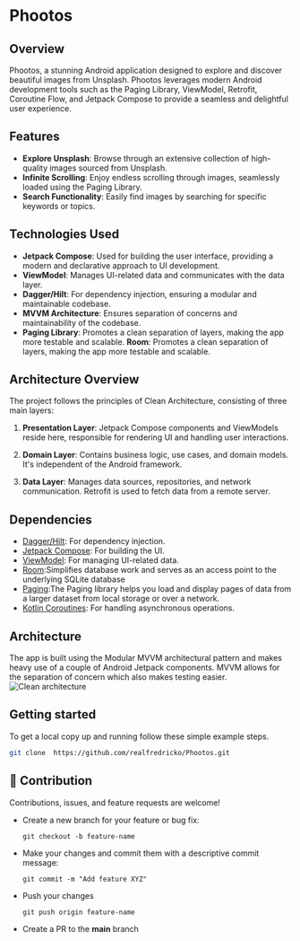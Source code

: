 # Phootos

## Overview
Phootos, a stunning Android application designed to explore and discover beautiful images from Unsplash. Phootos leverages modern Android development tools such as the Paging Library, ViewModel, Retrofit, Coroutine Flow, and Jetpack Compose to provide a seamless and delightful user experience.

## Features
- **Explore Unsplash**: Browse through an extensive collection of high-quality images sourced from Unsplash.
- **Infinite Scrolling**: Enjoy endless scrolling through images, seamlessly loaded using the Paging Library.
- **Search Functionality**: Easily find images by searching for specific keywords or topics.

## Technologies Used
- **Jetpack Compose**: Used for building the user interface, providing a modern and declarative approach to UI development.
- **ViewModel**: Manages UI-related data and communicates with the data layer.
- **Dagger/Hilt**: For dependency injection, ensuring a modular and maintainable codebase.
- **MVVM Architecture**: Ensures separation of concerns and maintainability of the codebase.
- **Paging Library**: Promotes a clean separation of layers, making the app more testable and scalable.
  **Room**: Promotes a clean separation of layers, making the app more testable and scalable.

## Architecture Overview
The project follows the principles of Clean Architecture, consisting of three main layers:

1. **Presentation Layer**: Jetpack Compose components and ViewModels reside here, responsible for rendering UI and handling user interactions.

2. **Domain Layer**: Contains business logic, use cases, and domain models. It's independent of the Android framework.

3. **Data Layer**: Manages data sources, repositories, and network communication. Retrofit is used to fetch data from a remote server.

## Dependencies
- [Dagger/Hilt](https://dagger.dev/hilt/): For dependency injection.
- [Jetpack Compose](https://developer.android.com/jetpack/compose): For building the UI.
- [ViewModel](https://developer.android.com/topic/libraries/architecture/viewmodel): For managing UI-related data.
- [Room](https://developer.android.com/training/data-storage/room):Simplifies database work and serves as an access point to the underlying SQLite database
- [Paging](https://developer.android.com/topic/libraries/architecture/paging):The Paging library helps you load and display pages of data from a larger dataset from local storage or over a network.
- [Kotlin Coroutines](https://developer.android.com/kotlin/coroutines): For handling asynchronous operations.

## Architecture
The app is built using the Modular MVVM architectural pattern and makes heavy use of a couple of Android Jetpack components. MVVM allows for the separation of concern which also makes testing easier.
![Clean architecture](https://blog.cleancoder.com/uncle-bob/images/2012-08-13-the-clean-architecture/CleanArchitecture.jpg)


## Getting started
To get a local copy up and running follow these simple example steps.
   ```bash
   git clone  https://github.com/realfredricko/Phootos.git

 ```
   
 
## 🤝 Contribution
Contributions, issues, and feature requests are welcome!
- Create a new branch for your feature or bug fix:
  
  `git checkout -b feature-name`

- Make your changes and commit them with a descriptive commit message:
  
  `git commit -m "Add feature XYZ"`
- Push your changes
  
  `git push origin feature-name`

- Create a PR to the **main** branch


